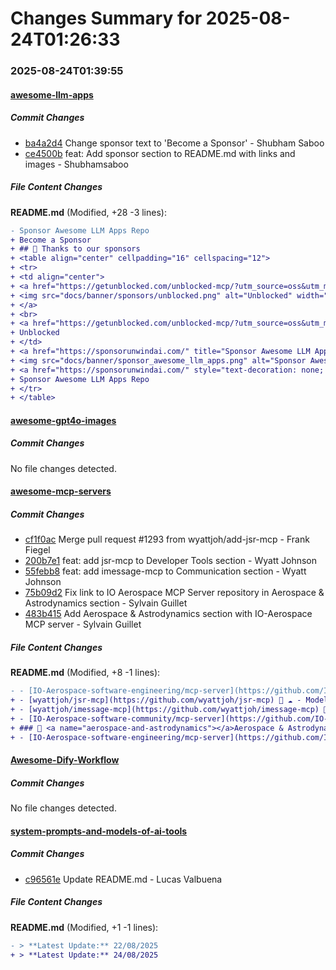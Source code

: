 # Changes Summary for 2025-08-24T01:26:33

### 2025-08-24T01:39:55

#### [awesome-llm-apps](https://github.com/Shubhamsaboo/awesome-llm-apps)

##### Commit Changes

- [ba4a2d4](https://github.com/Shubhamsaboo/awesome-llm-apps/commit/ba4a2d418347885cebfbffe7c25f9cdb873dd4e0) Change sponsor text to 'Become a Sponsor' - Shubham Saboo
- [ce4500b](https://github.com/Shubhamsaboo/awesome-llm-apps/commit/ce4500b0375bab6af33dd374db94c0ce6f6ea2ab) feat: Add sponsor section to README.md with links and images - Shubhamsaboo


##### File Content Changes

**README.md** (Modified, +28 -3 lines):

```diff
- Sponsor Awesome LLM Apps Repo
+ Become a Sponsor
+ ## 🙏 Thanks to our sponsors
+ <table align="center" cellpadding="16" cellspacing="12">
+ <tr>
+ <td align="center">
+ <a href="https://getunblocked.com/unblocked-mcp/?utm_source=oss&utm_medium=sponsorship&utm_campaign=awesome-llm-apps" target="_blank" rel="noopener" title="Unblocked">
+ <img src="docs/banner/sponsors/unblocked.png" alt="Unblocked" width="450">
+ </a>
+ <br>
+ <a href="https://getunblocked.com/unblocked-mcp/?utm_source=oss&utm_medium=sponsorship&utm_campaign=awesome-llm-apps" target="_blank" rel="noopener" style="text-decoration: none; color: #333; font-weight: bold; font-size: 18px;">
+ Unblocked
+ </td>
+ <a href="https://sponsorunwindai.com/" title="Sponsor Awesome LLM Apps Repo">
+ <img src="docs/banner/sponsor_awesome_llm_apps.png" alt="Sponsor Awesome LLM Apps Repo" width="450">
+ <a href="https://sponsorunwindai.com/" style="text-decoration: none; color: #333; font-weight: bold; font-size: 18px;">
+ Sponsor Awesome LLM Apps Repo
+ </tr>
+ </table>
```



#### [awesome-gpt4o-images](https://github.com/jamez-bondos/awesome-gpt4o-images)

##### Commit Changes

No file changes detected.

#### [awesome-mcp-servers](https://github.com/punkpeye/awesome-mcp-servers)

##### Commit Changes

- [cf1f0ac](https://github.com/punkpeye/awesome-mcp-servers/commit/cf1f0ac61dfea727952e09b2ec2130355dde00d1) Merge pull request #1293 from wyattjoh/add-jsr-mcp - Frank Fiegel
- [200b7e1](https://github.com/punkpeye/awesome-mcp-servers/commit/200b7e1dce01e301d33063c4fc13bd5d55bd9f9a) feat: add jsr-mcp to Developer Tools section - Wyatt Johnson
- [55febb8](https://github.com/punkpeye/awesome-mcp-servers/commit/55febb8c60ba946993819c3786c63f0af8e8962d) feat: add imessage-mcp to Communication section - Wyatt Johnson
- [75b09d2](https://github.com/punkpeye/awesome-mcp-servers/commit/75b09d2ae48f632b638eb4e13bdac4bb9a194283) Fix link to IO Aerospace MCP Server repository in Aerospace & Astrodynamics section - Sylvain Guillet
- [483b415](https://github.com/punkpeye/awesome-mcp-servers/commit/483b415d6058bc8c6d14497f92c69b3beda462cf) Add Aerospace & Astrodynamics section with IO-Aerospace MCP server - Sylvain Guillet


##### File Content Changes

**README.md** (Modified, +8 -1 lines):

```diff
- - [IO-Aerospace-software-engineering/mcp-server](https://github.com/IO-Aerospace-software-engineering/mcp-server) #️⃣ ☁️/🏠 🐧 - IO Aerospace MCP Server: a .NET-based MCP server for aerospace & astrodynamics — ephemeris, orbital conversions, DSS tools, time conversions, and unit/math utilities. Supports STDIO and SSE transports; Docker and native .NET deployment documented.
+ - [wyattjoh/jsr-mcp](https://github.com/wyattjoh/jsr-mcp) 📇 ☁️ - Model Context Protocol server for the JSR (JavaScript Registry)
+ - [wyattjoh/imessage-mcp](https://github.com/wyattjoh/imessage-mcp) 📇 🏠 🍎 - A Model Context Protocol server for reading iMessage data from macOS.
+ - [IO-Aerospace-software-community/mcp-server](https://github.com/IO-Aerospace-software-engineering/mcp-server) #️⃣ ☁️/🏠 🐧 - IO Aerospace MCP Server: a .NET-based MCP server for aerospace & astrodynamics — ephemeris, orbital conversions, DSS tools, time conversions, and unit/math utilities. Supports STDIO and SSE transports; Docker and native .NET deployment documented.
+ ### 🚀 <a name="aerospace-and-astrodynamics"></a>Aerospace & Astrodynamics
+ - [IO-Aerospace-software-engineering/mcp-server](https://github.com/IO-Aerospace-software-engineering/mcp-server) #️⃣ ☁️/🏠 🐧 - IO Aerospace MCP Server: a .NET-based MCP server for aerospace & astrodynamics — ephemeris, orbital conversions, DSS tools, time conversions, and unit/math utilities. Supports STDIO and SSE transports; Docker and native .NET deployment documented.
```



#### [Awesome-Dify-Workflow](https://github.com/svcvit/Awesome-Dify-Workflow)

##### Commit Changes

No file changes detected.

#### [system-prompts-and-models-of-ai-tools](https://github.com/x1xhlol/system-prompts-and-models-of-ai-tools)

##### Commit Changes

- [c96561e](https://github.com/x1xhlol/system-prompts-and-models-of-ai-tools/commit/c96561e6938389e2b57f2c5188abb7e2ac7a9c19) Update README.md - Lucas Valbuena


##### File Content Changes

**README.md** (Modified, +1 -1 lines):

```diff
- > **Latest Update:** 22/08/2025
+ > **Latest Update:** 24/08/2025
```
